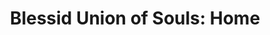 ---
title: 'Blessid Union of Souls: Home'
slug: blessid-union-of-souls-home
sub: 'Vinyl'
link: 'https://checkout.square.site/buy/FHPQJHG4JOUTMUCR36KPUQ3R'
image: '/assets/img/_store_blessid-union-of-souls-home.png'
---